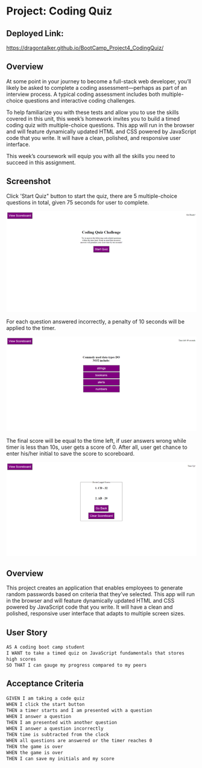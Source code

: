 # Project: Coding Quiz
## Deployed Link: 
https://dragontalker.github.io/BootCamp_Project4_CodingQuiz/

## Overview

At some point in your journey to become a full-stack web developer, you’ll likely be asked to complete a coding assessment&mdash;perhaps as part of an interview process. A typical coding assessment includes both multiple-choice questions and interactive coding challenges. 

To help familiarize you with these tests and allow you to use the skills covered in this unit, this week’s homework invites you to build a timed coding quiz with multiple-choice questions. This app will run in the browser and will feature dynamically updated HTML and CSS powered by JavaScript code that you write. It will have a clean, polished, and responsive user interface. 

This week’s coursework will equip you with all the skills you need to succeed in this assignment.

## Screenshot

Click 'Start Quiz" button to start the quiz, there are 5 multiple-choice questions in total, given 75 seconds for user to complete.

![coding quiz screenshot](./Assets/Images/output_1.png)

For each question answered incorrectly, a penalty of 10 seconds will be applied to the timer.

![coding quiz screenshot](./Assets/Images/output_2.png)

The final score will be equal to the time left, if user answers wrong while timer is less than 10s, user gets a score of 0. After all, user get chance to enter his/her initial to save the score to scoreboard.

![coding quiz screenshot](./Assets/Images/output_3.png)

## Overview

This project creates an application that enables employees to generate random passwords based on criteria that they’ve selected. This app will run in the browser and will feature dynamically updated HTML and CSS powered by JavaScript code that you write. It will have a clean and polished, responsive user interface that adapts to multiple screen sizes.

## User Story

```
AS A coding boot camp student
I WANT to take a timed quiz on JavaScript fundamentals that stores high scores
SO THAT I can gauge my progress compared to my peers
```

## Acceptance Criteria

```
GIVEN I am taking a code quiz
WHEN I click the start button
THEN a timer starts and I am presented with a question
WHEN I answer a question
THEN I am presented with another question
WHEN I answer a question incorrectly
THEN time is subtracted from the clock
WHEN all questions are answered or the timer reaches 0
THEN the game is over
WHEN the game is over
THEN I can save my initials and my score
```

